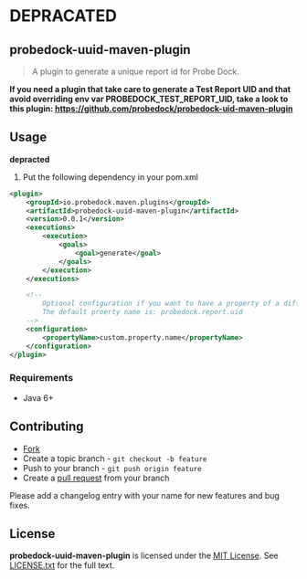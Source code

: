 # DEPRACATED

## probedock-uuid-maven-plugin

> A plugin to generate a unique report id for Probe Dock.

**If you need a plugin that take care to generate a Test Report UID and that avoid overriding env var PROBEDOCK_TEST_REPORT_UID, take a look to this plugin: https://github.com/probedock/probedock-uid-maven-plugin**

## Usage

**depracted**

1. Put the following dependency in your pom.xml

```xml
<plugin>
	<groupId>io.probedock.maven.plugins</groupId>
	<artifactId>probedock-uuid-maven-plugin</artifactId>
	<version>0.0.1</version>
	<executions>
		<execution>
			<goals>
				<goal>generate</goal>
			</goals>
		</execution>
	</executions>

	<!--
		Optional configuration if you want to have a property of a different name.
		The default proerty name is: probedock.report.uid
	-->
	<configuration>
		<propertyName>custom.property.name</propertyName>
	</configuration>
</plugin>
```

### Requirements

* Java 6+

## Contributing

* [Fork](https://help.github.com/articles/fork-a-repo)
* Create a topic branch - `git checkout -b feature`
* Push to your branch - `git push origin feature`
* Create a [pull request](http://help.github.com/pull-requests/) from your branch

Please add a changelog entry with your name for new features and bug fixes.

## License

**probedock-uuid-maven-plugin** is licensed under the [MIT License](http://opensource.org/licenses/MIT).
See [LICENSE.txt](LICENSE.txt) for the full text.
